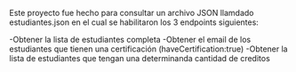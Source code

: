 Este proyecto fue hecho para consultar un archivo JSON llamdado estudiantes.json en el cual se habilitaron los 3 endpoints siguientes:

-Obtener la lista de estudiantes completa
-Obtener el email de los estudiantes que tienen una certificación (haveCertification:true)
-Obtener la lista de estudiantes que tengan una determinanda cantidad de creditos